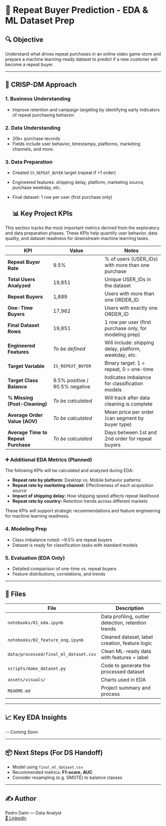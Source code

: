 # 🛒 Repeat Buyer Prediction - EDA & ML Dataset Prep

## 🔍 Objective
Understand what drives repeat purchases in an online video game store and prepare a machine learning-ready dataset to predict if a new customer will become a repeat buyer.

---

## 🧱 CRISP-DM Approach

### 1. Business Understanding
- Improve retention and campaign targeting by identifying early indicators of repeat purchasing behavior.

### 2. Data Understanding
- 20k+ purchase records
- Fields include user behavior, timestamps, platforms, marketing channels, and more.

### 3. Data Preparation
- Created `IS_REPEAT_BUYER` target (repeat if >1 order)
- Engineered features: shipping delay, platform, marketing source, purchase weekday, etc.
- Final dataset: 1 row per user (first purchase only)

  ## 📊 Key Project KPIs

This section tracks the most important metrics derived from the exploratory and data preparation phases. These KPIs help quantify user behavior, data quality, and dataset readiness for downstream machine learning tasks.

| KPI | Value | Notes |
|-----|-------|-------|
| **Repeat Buyer Rate** | 9.5% | % of users (USER_IDs) with more than one purchase |
| **Total Users Analyzed** | 19,851 | Unique USER_IDs in the dataset |
| **Repeat Buyers** | 1,889 | Users with more than one ORDER_ID |
| **One-Time Buyers** | 17,962 | Users with exactly one ORDER_ID |
| **Final Dataset Rows** | 19,851 | 1 row per user (first purchase only, for modeling prep) |
| **Engineered Features** | _To be defined_ | Will include: shipping delay, platform, weekday, etc. |
| **Target Variable** | `IS_REPEAT_BUYER` | Binary target: 1 = repeat, 0 = one-time |
| **Target Class Balance** | 9.5% positive / 90.5% negative | Indicates imbalance for classification models |
| **% Missing (Post-Cleaning)** | _To be calculated_ | Will track after data cleaning is complete |
| **Average Order Value (AOV)** | _To be calculated_ | Mean price per order (can segment by buyer type) |
| **Average Time to Repeat Purchase** | _To be calculated_ | Days between 1st and 2nd order for repeat buyers |

### ➕ Additional EDA Metrics (Planned)

The following KPIs will be calculated and analyzed during EDA:
- **Repeat rate by platform:** Desktop vs. Mobile behavior patterns
- **Repeat rate by marketing channel:** Effectiveness of each acquisition source
- **Impact of shipping delay:** How shipping speed affects repeat likelihood
- **Repeat rate by country:** Retention trends across different markets

These KPIs will support strategic recommendations and feature engineering for machine learning readiness.


### 4. Modeling Prep
- Class imbalance noted: ~9.5% are repeat buyers
- Dataset is ready for classification tasks with standard models

### 5. Evaluation (EDA Only)
- Detailed comparison of one-time vs. repeat buyers
- Feature distributions, correlations, and trends

---

## 📁 Files

| File | Description |
|------|-------------|
| `notebooks/01_eda.ipynb` | Data profiling, outlier detection, retention trends |
| `notebooks/02_feature_eng.ipynb` | Cleaned dataset, label creation, feature logic |
| `data/processed/final_ml_dataset.csv` | Clean ML-ready data with features + label |
| `scripts/make_dataset.py` | Code to generate the processed dataset |
| `assets/visuals/` | Charts used in EDA |
| `README.md` | Project summary and process |

---

## 📈 Key EDA Insights

-- Coming Soon


---

## 📦 Next Steps (For DS Handoff)

- Model using `final_ml_dataset.csv`
- Recommended metrics: **F1-score**, **AUC**
- Consider resampling (e.g. SMOTE) to balance classes

---

## ✍️ Author

Pedro Daim — Data Analyst  
[🔗 LinkedIn](https://www.linkedin.com/in/data-daim/)



